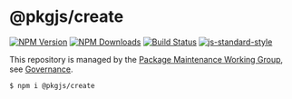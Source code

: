 # @pkgjs/create

[![NPM Version](https://img.shields.io/npm/v/@pkgjs/create.svg)](https://npmjs.org/package/@pkgjs/create)
[![NPM Downloads](https://img.shields.io/npm/dm/@pkgjs/create.svg)](https://npmjs.org/package/@pkgjs/create)
[![Build Status](https://travis-ci.org/wesleytodd/@pkgjs/create.svg?branch=master)](https://travis-ci.org/wesleytodd/@pkgjs/create)
[![js-standard-style](https://img.shields.io/badge/code%20style-standard-brightgreen.svg)](https://github.com/standard/standard)

This repository is managed by the [Package Maintenance Working Group](https://github.com/nodejs/package-maintenance), see [Governance](https://github.com/nodejs/package-maintenance/blob/master/Governance.md).


```
$ npm i @pkgjs/create
```

